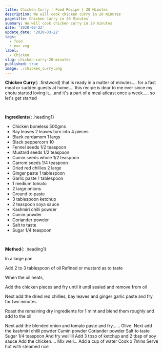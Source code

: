 ```yaml
---
title: Chicken Curry | Food Recipe | 20 Minutes
description: We will cook chicken curry in 20 minutes
pagetitle: Chicken Curry in 20 Minutes
summary: We will cook chicken curry in 20 minutes
date: '2020-03-22'
update_date: '2020-03-22'
tags:
  - food
  - non veg
label:
  - Chicken
slug: chicken-curry-20-minutes
published: true
image: ./chicken_curry.png
---
```


**Chicken Curry**{: .firstword} that is ready in a matter of minutes.... for a fast meal or sudden guests at home.... this recipe is dear to me ever since my chotu started loving it....and it's a part of a meal atleast once a week..... so let's get started

<br/>

**Ingredients**{: .heading1}

- Chicken boneless 500gms
- Bay leaves    2 leaves torn into 4 pieces
- Black cardamom 1 largs
- Black peppercorn 10
- Fennel seeds 1/2 teaspoon
- Mustard seeds 1/2 teaspoon
- Cumin seeds whole 1/2 teaspoon
- Carrom seeds 1/4 teaspoon
- Dried red chillies 2 large
- Ginger paste 1 tablespoon
- Garlic paste 1 tablespoon
- 1 medium tomato
- 2 large onions 
- Ground to paste
- 3 tablespoon ketchup
- 2 teaspoon soya sauce
- Kashmiri chilli powder
- Cumin powder
- Coriander powder
- Salt to taste
- Sugar 1/4 teaspoon

<br/>

**Method**{: .heading1}

In a large pan

Add 2 to 3 tablespoon of oil 
Refined or mustard as to taste

When the oil heats, 

Add the chicken pieces and fry until it until sealed and remove from oil

Next add the dried red chillies, bay leaves and ginger garlic paste and fry for two minutes

Roast the remaining dry ingredients for 1 mint and blend them roughly and add to the oil

Next add the blended onion and tomato paste and fry......
Olive: Next add the kashmiri chilli powder
Cumin powder
Coriander powder
Salt to taste
Sugar 1/4 teaspoon
And fry wellllll
Add 3 tbsp of ketchup and 2 tbsp of soy sauce
Add the chicken....
Mix well...
Add a cup of water
Cook x 7mins
Serve hot with steamed rice

